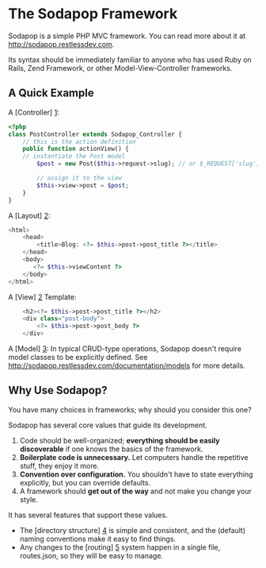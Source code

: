 The Sodapop Framework
=====================

Sodapop is a simple PHP MVC framework. You can read more about it at http://sodapop.restlessdev.com.

Its syntax should be immediately familiar to anyone who has used Ruby on Rails, Zend Framework, or other
Model-View-Controller frameworks.

A Quick Example
---------------

A [Controller] [1]:
```php
<?php
class PostController extends Sodapop_Controller {
    // this is the action definition
    public function actionView() {
	// instantiate the Post model
        $post = new Post($this->request->slug); // or $_REQUEST['slug']

        // assign it to the view
        $this->view->post = $post;
    }
}
```

A [Layout] [2]:
```php
<html>
    <head>
        <title>Blog: <?= $this->post->post_title ?></title>
    </head>
    <body>
       <?= $this->viewContent ?>
    </body>
</html>
```

A [View] [2] Template:
```php
    <h2><?= $this->post->post_title ?></h2>
    <div class="post-body">
        <?= $this->post->post_body ?>
    </div>
```

A [Model] [3]:
In typical CRUD-type operations, Sodapop doesn't require model classes to be explicitly defined.
See http://sodapop.restlessdev.com/documentation/models for more details.

[1]: http://sodapop.restlessdev.com/documentation/controllers   "Controllers"
[2]: http://sodapop.restlessdev.com/documentation/views    "Views"
[3]: http://sodapop.restlessdev.com/documentation/models    "Models"

Why Use Sodapop?
----------------

You have many choices in frameworks; why should you consider this one?

Sodapop has several core values that guide its development.

1. Code should be well-organized; **everything should be easily discoverable** if one knows the basics of the framework.
2. **Boilerplate code is unnecessary.** Let computers handle the repetitive stuff, they enjoy it more.
3. **Convention over configuration.** You shouldn't have to state everything explicitly, but you can override defaults.
4. A framework should **get out of the way** and not make you change your style.

It has several features that support these values.

- The [directory structure] [4] is simple and consistent, and the (default) naming conventions make it easy to find things.
- Any changes to the [routing] [5] system happen in a single file, routes.json, so they will be easy to manage.



[1]: http://sodapop.restlessdev.com/documentation/controllers   "Controllers"
[2]: http://sodapop.restlessdev.com/documentation/views    "Views"
[3]: http://sodapop.restlessdev.com/documentation/models    "Models"
[4]: http://sodapop.restlessdev.com/documentation/sodapop_directories   "Directory Structure"
[5]: http://sodapop.restlessdev.com/documentation/routes_conf   "Routing"